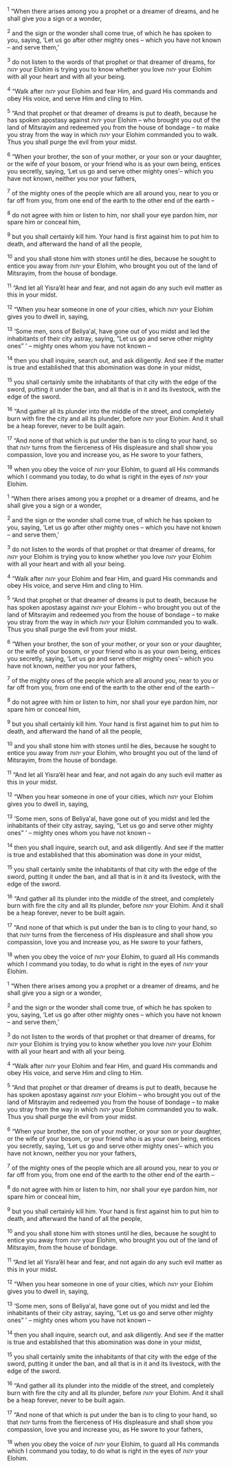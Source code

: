 <sup>1</sup> “When there arises among you a prophet or a dreamer of dreams, and he shall give you a sign or a wonder,

<sup>2</sup> and the sign or the wonder shall come true, of which he has spoken to you, saying, ‘Let us go after other mighty ones – which you have not known – and serve them,’

<sup>3</sup> do not listen to the words of that prophet or that dreamer of dreams, for יהוה your Elohim is trying you to know whether you love יהוה your Elohim with all your heart and with all your being.

<sup>4</sup> “Walk after יהוה your Elohim and fear Him, and guard His commands and obey His voice, and serve Him and cling to Him.

<sup>5</sup> “And that prophet or that dreamer of dreams is put to death, because he has spoken apostasy against יהוה your Elohim – who brought you out of the land of Mitsrayim and redeemed you from the house of bondage – to make you stray from the way in which יהוה your Elohim commanded you to walk. Thus you shall purge the evil from your midst.

<sup>6</sup> “When your brother, the son of your mother, or your son or your daughter, or the wife of your bosom, or your friend who is as your own being, entices you secretly, saying, ‘Let us go and serve other mighty ones’– which you have not known, neither you nor your fathers,

<sup>7</sup> of the mighty ones of the people which are all around you, near to you or far off from you, from one end of the earth to the other end of the earth –

<sup>8</sup> do not agree with him or listen to him, nor shall your eye pardon him, nor spare him or conceal him,

<sup>9</sup> but you shall certainly kill him. Your hand is first against him to put him to death, and afterward the hand of all the people,

<sup>10</sup> and you shall stone him with stones until he dies, because he sought to entice you away from יהוה your Elohim, who brought you out of the land of Mitsrayim, from the house of bondage.

<sup>11</sup> “And let all Yisra’ĕl hear and fear, and not again do any such evil matter as this in your midst.

<sup>12</sup> “When you hear someone in one of your cities, which יהוה your Elohim gives you to dwell in, saying,

<sup>13</sup> ‘Some men, sons of Beliya‛al, have gone out of you midst and led the inhabitants of their city astray, saying, “Let us go and serve other mighty ones” ’ – mighty ones whom you have not known –

<sup>14</sup> then you shall inquire, search out, and ask diligently. And see if the matter is true and established that this abomination was done in your midst,

<sup>15</sup> you shall certainly smite the inhabitants of that city with the edge of the sword, putting it under the ban, and all that is in it and its livestock, with the edge of the sword.

<sup>16</sup> “And gather all its plunder into the middle of the street, and completely burn with fire the city and all its plunder, before יהוה your Elohim. And it shall be a heap forever, never to be built again.

<sup>17</sup> “And none of that which is put under the ban is to cling to your hand, so that יהוה turns from the fierceness of His displeasure and shall show you compassion, love you and increase you, as He swore to your fathers,

<sup>18</sup> when you obey the voice of יהוה your Elohim, to guard all His commands which I command you today, to do what is right in the eyes of יהוה your Elohim.

<sup>1</sup> “When there arises among you a prophet or a dreamer of dreams, and he shall give you a sign or a wonder,

<sup>2</sup> and the sign or the wonder shall come true, of which he has spoken to you, saying, ‘Let us go after other mighty ones – which you have not known – and serve them,’

<sup>3</sup> do not listen to the words of that prophet or that dreamer of dreams, for יהוה your Elohim is trying you to know whether you love יהוה your Elohim with all your heart and with all your being.

<sup>4</sup> “Walk after יהוה your Elohim and fear Him, and guard His commands and obey His voice, and serve Him and cling to Him.

<sup>5</sup> “And that prophet or that dreamer of dreams is put to death, because he has spoken apostasy against יהוה your Elohim – who brought you out of the land of Mitsrayim and redeemed you from the house of bondage – to make you stray from the way in which יהוה your Elohim commanded you to walk. Thus you shall purge the evil from your midst.

<sup>6</sup> “When your brother, the son of your mother, or your son or your daughter, or the wife of your bosom, or your friend who is as your own being, entices you secretly, saying, ‘Let us go and serve other mighty ones’– which you have not known, neither you nor your fathers,

<sup>7</sup> of the mighty ones of the people which are all around you, near to you or far off from you, from one end of the earth to the other end of the earth –

<sup>8</sup> do not agree with him or listen to him, nor shall your eye pardon him, nor spare him or conceal him,

<sup>9</sup> but you shall certainly kill him. Your hand is first against him to put him to death, and afterward the hand of all the people,

<sup>10</sup> and you shall stone him with stones until he dies, because he sought to entice you away from יהוה your Elohim, who brought you out of the land of Mitsrayim, from the house of bondage.

<sup>11</sup> “And let all Yisra’ĕl hear and fear, and not again do any such evil matter as this in your midst.

<sup>12</sup> “When you hear someone in one of your cities, which יהוה your Elohim gives you to dwell in, saying,

<sup>13</sup> ‘Some men, sons of Beliya‛al, have gone out of you midst and led the inhabitants of their city astray, saying, “Let us go and serve other mighty ones” ’ – mighty ones whom you have not known –

<sup>14</sup> then you shall inquire, search out, and ask diligently. And see if the matter is true and established that this abomination was done in your midst,

<sup>15</sup> you shall certainly smite the inhabitants of that city with the edge of the sword, putting it under the ban, and all that is in it and its livestock, with the edge of the sword.

<sup>16</sup> “And gather all its plunder into the middle of the street, and completely burn with fire the city and all its plunder, before יהוה your Elohim. And it shall be a heap forever, never to be built again.

<sup>17</sup> “And none of that which is put under the ban is to cling to your hand, so that יהוה turns from the fierceness of His displeasure and shall show you compassion, love you and increase you, as He swore to your fathers,

<sup>18</sup> when you obey the voice of יהוה your Elohim, to guard all His commands which I command you today, to do what is right in the eyes of יהוה your Elohim.

<sup>1</sup> “When there arises among you a prophet or a dreamer of dreams, and he shall give you a sign or a wonder,

<sup>2</sup> and the sign or the wonder shall come true, of which he has spoken to you, saying, ‘Let us go after other mighty ones – which you have not known – and serve them,’

<sup>3</sup> do not listen to the words of that prophet or that dreamer of dreams, for יהוה your Elohim is trying you to know whether you love יהוה your Elohim with all your heart and with all your being.

<sup>4</sup> “Walk after יהוה your Elohim and fear Him, and guard His commands and obey His voice, and serve Him and cling to Him.

<sup>5</sup> “And that prophet or that dreamer of dreams is put to death, because he has spoken apostasy against יהוה your Elohim – who brought you out of the land of Mitsrayim and redeemed you from the house of bondage – to make you stray from the way in which יהוה your Elohim commanded you to walk. Thus you shall purge the evil from your midst.

<sup>6</sup> “When your brother, the son of your mother, or your son or your daughter, or the wife of your bosom, or your friend who is as your own being, entices you secretly, saying, ‘Let us go and serve other mighty ones’– which you have not known, neither you nor your fathers,

<sup>7</sup> of the mighty ones of the people which are all around you, near to you or far off from you, from one end of the earth to the other end of the earth –

<sup>8</sup> do not agree with him or listen to him, nor shall your eye pardon him, nor spare him or conceal him,

<sup>9</sup> but you shall certainly kill him. Your hand is first against him to put him to death, and afterward the hand of all the people,

<sup>10</sup> and you shall stone him with stones until he dies, because he sought to entice you away from יהוה your Elohim, who brought you out of the land of Mitsrayim, from the house of bondage.

<sup>11</sup> “And let all Yisra’ĕl hear and fear, and not again do any such evil matter as this in your midst.

<sup>12</sup> “When you hear someone in one of your cities, which יהוה your Elohim gives you to dwell in, saying,

<sup>13</sup> ‘Some men, sons of Beliya‛al, have gone out of you midst and led the inhabitants of their city astray, saying, “Let us go and serve other mighty ones” ’ – mighty ones whom you have not known –

<sup>14</sup> then you shall inquire, search out, and ask diligently. And see if the matter is true and established that this abomination was done in your midst,

<sup>15</sup> you shall certainly smite the inhabitants of that city with the edge of the sword, putting it under the ban, and all that is in it and its livestock, with the edge of the sword.

<sup>16</sup> “And gather all its plunder into the middle of the street, and completely burn with fire the city and all its plunder, before יהוה your Elohim. And it shall be a heap forever, never to be built again.

<sup>17</sup> “And none of that which is put under the ban is to cling to your hand, so that יהוה turns from the fierceness of His displeasure and shall show you compassion, love you and increase you, as He swore to your fathers,

<sup>18</sup> when you obey the voice of יהוה your Elohim, to guard all His commands which I command you today, to do what is right in the eyes of יהוה your Elohim.

